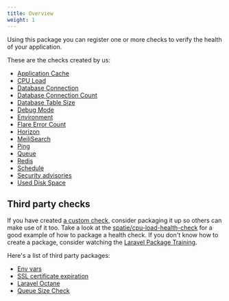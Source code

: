 ```yaml
---
title: Overview
weight: 1
---
```


Using this package you can register one or more checks to verify the health of your application.

These are the checks created by us:

- [Application Cache](cache)
- [CPU Load](cpu-load)
- [Database Connection](db-connection)
- [Database Connection Count](db-connection-count)
- [Database Table Size](db-table-size-check)
- [Debug Mode](debug-mode)
- [Environment](environment)
- [Flare Error Count](flare-error-count)
- [Horizon](horizon)
- [MeiliSearch](meilisearch)
- [Ping](ping)
- [Queue](queue)
- [Redis](redis)
- [Schedule](schedule)
- [Security advisories](security-advisories)
- [Used Disk Space](used-disk-space)

## Third party checks

If you have created [a custom check](/docs/laravel-health/v1/basic-usage/creating-custom-checks), consider packaging it up so others can make use of it too. Take a look at the [spatie/cpu-load-health-check](https://github.com/spatie/cpu-load-health-check) for a good example of how to package a health check. If you don't know how to create a package, consider watching the [Laravel Package Training](https://laravelpackage.training).

Here's a list of third party packages:

- [Env vars](https://github.com/encodia/laravel-health-env-vars)
- [SSL certificate expiration](https://github.com/victord11/ssl-certification-health-check)
- [Laravel Octane](https://github.com/ahtinurme/octane-health-check)
- [Queue Size Check](https://github.com/SRWieZ/queue-size-health-check)

